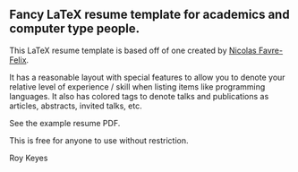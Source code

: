 ## Fancy LaTeX resume template for academics and computer type people.

This LaTeX resume template is based off of one created by [Nicolas Favre-Felix](https://github.com/nicolasff).

It has a reasonable layout with special features to allow you to denote your relative level of experience / skill when listing items like programming languages. It also has colored tags to denote talks and publications as articles, abstracts, invited talks, etc.

See the example resume PDF.

This is free for anyone to use without restriction.

Roy Keyes
